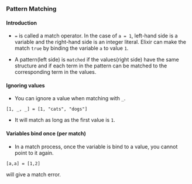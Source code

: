 ### Pattern Matching

#### Introduction
- `=` is called a match operator. In the case of `a = 1`, left-hand side is a
variable and the right-hand side is an integer literal. Elixir can make the
match `true` by binding the variable `a` to value `1`.

- A pattern(left side) is `matched` if the values(right side) have the same
structure and if each term in the pattern can be matched to the corresponding
term in the values.

#### Ignoring values
- You can ignore a value when matching with `_`.
```
[1, _, _] = [1, "cats", "dogs"]
```
- It will match as long as the first value is `1`.

#### Variables bind once (per match)
- In a match process, once the variable is bind to a value, you cannot point
to it again.
```
[a,a] = [1,2]
```
will give a match error.


